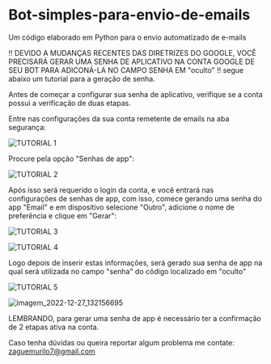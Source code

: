 # Bot-simples-para-envio-de-emails
Um código elaborado em Python para o envio automatizado de e-mails

!! DEVIDO A MUDANÇAS RECENTES DAS DIRETRIZES DO GOOGLE, VOCÊ PRECISARÁ GERAR UMA SENHA DE APLICATIVO NA CONTA GOOGLE DE SEU BOT
PARA ADICONÁ-LA NO CAMPO SENHA EM "oculto" !! segue abaixo um tutorial para a geração de senha.

Antes de começar a configurar sua senha de aplicativo, verifique se a conta possui a verificação de duas etapas.

Entre nas configurações da sua conta remetente de emails na aba segurança:

![TUTORIAL 1](https://user-images.githubusercontent.com/72508114/209692288-2d977d9d-1824-4e9a-89fc-99125962bbbd.png)


Procure pela opção "Senhas de app":

![TUTORIAL 2](https://user-images.githubusercontent.com/72508114/209692729-634936e7-3989-4c44-9150-18e31b68d15c.png)


Após isso será requerido o login da conta, e você entrará nas configurações de senhas de app, com isso, comece gerando uma senha do app "Email" e em dispositivo selecione "Outro", adicione o nome de preferência e clique em "Gerar":

![TUTORIAL 3](https://user-images.githubusercontent.com/72508114/209693002-7d676130-bc19-47d9-a653-580118fc3b8f.png)


![TUTORIAL 4](https://user-images.githubusercontent.com/72508114/209693007-cc025987-5c6a-4c23-8418-c301582a19e5.png)


Logo depois de inserir estas informações, será gerado sua senha de app na qual será utilizada no campo "senha" do código localizado em "oculto"

![TUTORIAL 5](https://user-images.githubusercontent.com/72508114/209693394-7c574c83-b49b-4c7f-b379-d64e30e05b03.png)


![imagem_2022-12-27_132156695](https://user-images.githubusercontent.com/72508114/209693464-dcb04fc5-6856-4e83-81ef-d0aedc8ed958.png)

LEMBRANDO, para gerar uma senha de app é necessário ter a confirmação de 2 etapas ativa na conta.

Caso tenha dúvidas ou queira reportar algum problema me contate: zaguemurilo7@gmail.com
